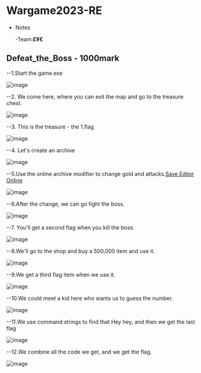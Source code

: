 # Wargame2023-RE

* Notes
  
  -Team:**£¥€**
## **Defeat_the_Boss - 1000mark**

--1.Start the game.exe

![image](https://github.com/jasonpeh373/Wargame2023-RE/assets/132214380/47443dae-fd16-456f-8b15-3dc316fcb5d0)

--2. We come here, where you can exit the map and go to the treasure chest.

![image](https://github.com/jasonpeh373/Wargame2023-RE/assets/132214380/d4bece22-671f-4629-8a80-d03e92f84f6c)


--3. This is the treasure - the 1.flag

![image](https://github.com/jasonpeh373/Wargame2023-RE/assets/132214380/3ed965e2-23be-439e-9f7d-4826ce7f44a1)

--4. Let's create an archive

![image](https://github.com/jasonpeh373/Wargame2023-RE/assets/132214380/2c9b8ead-2c80-450e-b791-e5400b44eed8)

--5.Use the online archive modifier to change gold and attacks.[Save Editor Online](https://www.saveeditonline.com/)

![image](https://github.com/jasonpeh373/Wargame2023-RE/assets/132214380/a7f02df5-487f-427d-9f4e-0e7cf709ba73)

--6.After the change, we can go fight the boss.

![image](https://github.com/jasonpeh373/Wargame2023-RE/assets/132214380/3ea05213-12aa-46f9-afa7-11b305cc1256)

--7. You'll get a second flag when you kill the boss.

![image](https://github.com/jasonpeh373/Wargame2023-RE/assets/132214380/242cd456-3e55-4685-a9d6-e7b2aa18a2c5)

--8.We'll go to the shop and buy a 500,000 item and use it.

![image](https://github.com/jasonpeh373/Wargame2023-RE/assets/132214380/ae52e424-79c2-455a-854d-c70c4e33ab62)

--9.We get a third flag item when we use it.

![image](https://github.com/jasonpeh373/Wargame2023-RE/assets/132214380/2cd660f8-c5f9-4b5f-bd3e-53d096d30286)

--10.We could meet a kid here who wants us to guess the number.

![image](https://github.com/jasonpeh373/Wargame2023-RE/assets/132214380/f7667a99-8265-43cb-b928-ce460acc465b)

--11.We use command:strings to find that Hey hey, and then we get the last flag

![image](https://github.com/jasonpeh373/Wargame2023-RE/assets/132214380/a85bc520-b0af-42a4-a1ec-236825ed3021)

--12.We combine all the code we get, and we get the flag.

![image](https://github.com/jasonpeh373/Wargame2023-RE/assets/132214380/adfdb5fe-02f0-42d9-8dc3-4add38b07a06)




